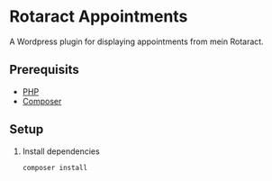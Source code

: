 # Rotaract Appointments

A Wordpress plugin for displaying appointments from mein Rotaract.

## Prerequisits

* [PHP](https://www.php.net/manual/en/install.php)
* [Composer](https://getcomposer.org/doc/00-intro.md)

## Setup

1. Install dependencies  

    ```shell
    composer install
    ```
